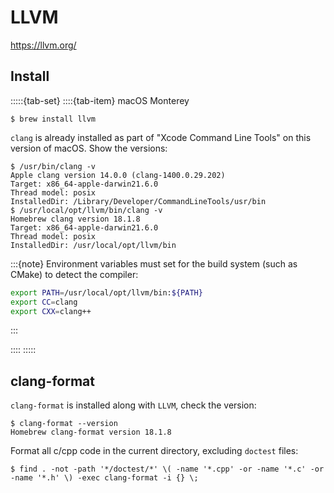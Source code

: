 # LLVM

<https://llvm.org/>

## Install

:::::{tab-set}
::::{tab-item} macOS Monterey

```console
$ brew install llvm
```

`clang` is already installed as part of "Xcode Command Line Tools" on this version of macOS. Show the versions:

```console
$ /usr/bin/clang -v
Apple clang version 14.0.0 (clang-1400.0.29.202)
Target: x86_64-apple-darwin21.6.0
Thread model: posix
InstalledDir: /Library/Developer/CommandLineTools/usr/bin
$ /usr/local/opt/llvm/bin/clang -v
Homebrew clang version 18.1.8
Target: x86_64-apple-darwin21.6.0
Thread model: posix
InstalledDir: /usr/local/opt/llvm/bin
```

:::{note}
Environment variables must set for the build system (such as CMake) to detect the compiler:

```sh
export PATH=/usr/local/opt/llvm/bin:${PATH}
export CC=clang
export CXX=clang++
```

:::

::::
:::::

## clang-format

`clang-format` is installed along with `LLVM`, check the version:

```console
$ clang-format --version
Homebrew clang-format version 18.1.8
```

Format all c/cpp code in the current directory, excluding `doctest` files:

```console
$ find . -not -path '*/doctest/*' \( -name '*.cpp' -or -name '*.c' -or -name '*.h' \) -exec clang-format -i {} \;
```
